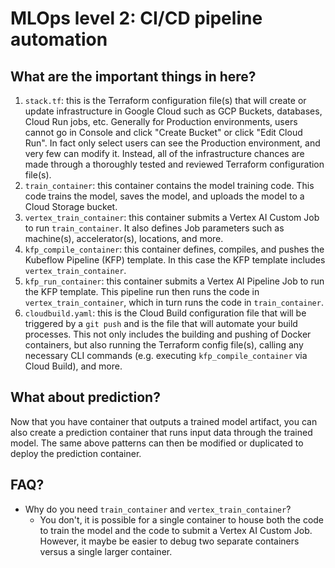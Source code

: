 # MLOps level 2: CI/CD pipeline automation

## What are the important things in here?
1. `stack.tf`: this is the Terraform configuration file(s) that will create or update infrastructure in Google Cloud such as GCP Buckets, databases, Cloud Run jobs, etc. Generally for Production environments, users cannot go in Console and click "Create Bucket" or click "Edit Cloud Run". In fact only select users can see the Production environment, and very few can modify it. Instead, all of the infrastructure chances are made through a thoroughly tested and reviewed Terraform configuration file(s).
2. `train_container`: this container contains the model training code. This code trains the model, saves the model, and uploads the model to a Cloud Storage bucket.
3. `vertex_train_container`: this container submits a Vertex AI Custom Job to run `train_container`. It also defines Job parameters such as machine(s), accelerator(s), locations, and more.
4. `kfp_compile_container`: this container defines, compiles, and pushes the Kubeflow Pipeline (KFP) template. In this case the KFP template includes `vertex_train_container`.
5. `kfp_run_container`: this container submits a Vertex AI Pipeline Job to run the KFP template. This pipeline run then runs the code in `vertex_train_container`, which in turn runs the code in `train_container`.
6. `cloudbuild.yaml`: this is the Cloud Build configuration file that will be triggered by a `git push` and is the file that will automate your build processes. This not only includes the building and pushing of Docker containers, but also running the Terraform config file(s), calling any necessary CLI commands (e.g. executing `kfp_compile_container` via Cloud Build), and more.

## What about prediction?
Now that you have container that outputs a trained model artifact, you can also create a prediction container that runs input data through the trained model. The same above patterns can then be modified or duplicated to deploy the prediction container.

## FAQ?
- Why do you need `train_container` and `vertex_train_container`?
    - You don't, it is possible for a single container to house both the code to train the model and the code to submit a Vertex AI Custom Job. However, it maybe be easier to debug two separate containers versus a single larger container.